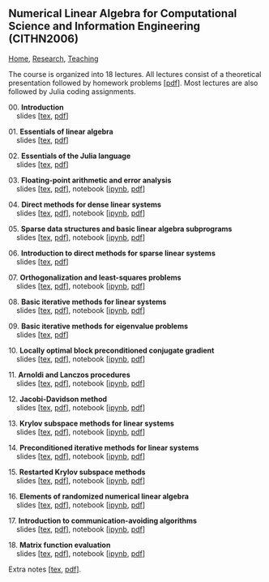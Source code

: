 <p>&nbsp;</p>

## Numerical Linear Algebra for Computational Science and Information Engineering (CITHN2006)


[Home](https://venkovic.github.io), [Research](https://venkovic.github.io/research), [Teaching](https://venkovic.github.io/teaching) 



The course is organized into 18 lectures. All lectures consist of a theoretical presentation followed by homework problems [[pdf](NLA-for-CS-and-IE/TUM_NLA-for-CS-and-IE_Problems.pdf)]. Most lectures are also followed by Julia coding assignments.

<p>00. 
<strong>Introduction</strong><br />
&nbsp;&nbsp;&nbsp;
slides [<a href="NLA-for-CS-and-IE/TUM_NLA-for-CS-and-IE_Lecture00.tex">tex</a>, <a href="NLA-for-CS-and-IE/TUM_NLA-for-CS-and-IE_Lecture00.pdf">pdf</a>]</p>

<p>01. 
<strong>Essentials of linear algebra</strong><br />
&nbsp;&nbsp;&nbsp;
slides [<a href="NLA-for-CS-and-IE/TUM_NLA-for-CS-and-IE_Lecture01.tex">tex</a>, <a href="NLA-for-CS-and-IE/TUM_NLA-for-CS-and-IE_Lecture01.pdf">pdf</a>]</p>

<p>02. 
<strong>Essentials of the Julia language</strong><br />
&nbsp;&nbsp;&nbsp;
slides [<a href="NLA-for-CS-and-IE/TUM_NLA-for-CS-and-IE_Lecture02.tex">tex</a>, <a href="NLA-for-CS-and-IE/TUM_NLA-for-CS-and-IE_Lecture02.pdf">pdf</a>]</p>

<p>03. 
<strong>Floating-point arithmetic and error analysis</strong><br />
&nbsp;&nbsp;&nbsp;
slides [<a href="NLA-for-CS-and-IE/TUM_NLA-for-CS-and-IE_Lecture03.tex">tex</a>, <a href="NLA-for-CS-and-IE/TUM_NLA-for-CS-and-IE_Lecture03.pdf">pdf</a>], 
notebook [<a href="NLA-for-CS-and-IE/PracticeSession03.ipynb">ipynb</a>, <a href="NLA-for-CS-and-IE/PracticeSession03.pdf">pdf</a>]</p>

<p>04. 
<strong>Direct methods for dense linear systems</strong><br />
&nbsp;&nbsp;&nbsp;
slides [<a href="NLA-for-CS-and-IE/TUM_NLA-for-CS-and-IE_Lecture04.tex">tex</a>, <a href="NLA-for-CS-and-IE/TUM_NLA-for-CS-and-IE_Lecture04.pdf">pdf</a>], 
notebook [<a href="NLA-for-CS-and-IE/PracticeSession04.ipynb">ipynb</a>, <a href="NLA-for-CS-and-IE/PracticeSession04.pdf">pdf</a>]</p>

<p>05. 
<strong>Sparse data structures and basic linear algebra subprograms</strong><br />
&nbsp;&nbsp;&nbsp;
slides [<a href="NLA-for-CS-and-IE/TUM_NLA-for-CS-and-IE_Lecture05.tex">tex</a>, <a href="NLA-for-CS-and-IE/TUM_NLA-for-CS-and-IE_Lecture05.pdf">pdf</a>], 
notebook [<a href="NLA-for-CS-and-IE/PracticeSession05.ipynb">ipynb</a>, <a href="NLA-for-CS-and-IE/PracticeSession05.pdf">pdf</a>]</p>

<p>06. 
<strong>Introduction to direct methods for sparse linear systems</strong><br />
&nbsp;&nbsp;&nbsp;
slides [<a href="NLA-for-CS-and-IE/TUM_NLA-for-CS-and-IE_Lecture06.tex">tex</a>, <a href="NLA-for-CS-and-IE/TUM_NLA-for-CS-and-IE_Lecture06.pdf">pdf</a>]</p>

<p>07. 
<strong>Orthogonalization and least-squares problems</strong><br />
&nbsp;&nbsp;&nbsp;
slides [<a href="NLA-for-CS-and-IE/TUM_NLA-for-CS-and-IE_Lecture07.tex">tex</a>, <a href="NLA-for-CS-and-IE/TUM_NLA-for-CS-and-IE_Lecture07.pdf">pdf</a>], 
notebook [<a href="NLA-for-CS-and-IE/PracticeSession07.ipynb">ipynb</a>, <a href="NLA-for-CS-and-IE/PracticeSession07.pdf">pdf</a>]</p>

<p>08. 
<strong>Basic iterative methods for linear systems</strong><br />
&nbsp;&nbsp;&nbsp;
slides [<a href="NLA-for-CS-and-IE/TUM_NLA-for-CS-and-IE_Lecture08.tex">tex</a>, <a href="NLA-for-CS-and-IE/TUM_NLA-for-CS-and-IE_Lecture08.pdf">pdf</a>], 
notebook [<a href="NLA-for-CS-and-IE/PracticeSession08.ipynb">ipynb</a>, <a href="NLA-for-CS-and-IE/PracticeSession08.pdf">pdf</a>]</p>

<p>09. 
<strong>Basic iterative methods for eigenvalue problems</strong><br />
&nbsp;&nbsp;&nbsp;
slides [<a href="NLA-for-CS-and-IE/TUM_NLA-for-CS-and-IE_Lecture09.tex">tex</a>, <a href="NLA-for-CS-and-IE/TUM_NLA-for-CS-and-IE_Lecture09.pdf">pdf</a>]</p>

<p>10. 
<strong>Locally optimal block preconditioned conjugate gradient</strong><br />
&nbsp;&nbsp;&nbsp;
slides [<a href="NLA-for-CS-and-IE/TUM_NLA-for-CS-and-IE_Lecture10.tex">tex</a>, <a href="NLA-for-CS-and-IE/TUM_NLA-for-CS-and-IE_Lecture10.pdf">pdf</a>], 
notebook [<a href="NLA-for-CS-and-IE/PracticeSession10.ipynb">ipynb</a>, <a href="NLA-for-CS-and-IE/PracticeSession10.pdf">pdf</a>]</p>

<p>11. 
<strong>Arnoldi and Lanczos procedures</strong><br />
&nbsp;&nbsp;&nbsp;
slides [<a href="NLA-for-CS-and-IE/TUM_NLA-for-CS-and-IE_Lecture11.tex">tex</a>, <a href="NLA-for-CS-and-IE/TUM_NLA-for-CS-and-IE_Lecture11.pdf">pdf</a>], 
notebook [<a href="NLA-for-CS-and-IE/PracticeSession11.ipynb">ipynb</a>, <a href="NLA-for-CS-and-IE/PracticeSession11.pdf">pdf</a>]</p>

<p>12. 
<strong>Jacobi-Davidson method</strong><br />
&nbsp;&nbsp;&nbsp;
slides [<a href="NLA-for-CS-and-IE/TUM_NLA-for-CS-and-IE_Lecture12.tex">tex</a>, <a href="NLA-for-CS-and-IE/TUM_NLA-for-CS-and-IE_Lecture12.pdf">pdf</a>], 
notebook [<a href="NLA-for-CS-and-IE/PracticeSession12.ipynb">ipynb</a>, <a href="NLA-for-CS-and-IE/PracticeSession12.pdf">pdf</a>]</p>

<p>13. 
<strong>Krylov subspace methods for linear systems</strong><br />
&nbsp;&nbsp;&nbsp;
slides [<a href="NLA-for-CS-and-IE/TUM_NLA-for-CS-and-IE_Lecture13.tex">tex</a>, <a href="NLA-for-CS-and-IE/TUM_NLA-for-CS-and-IE_Lecture13.pdf">pdf</a>], 
notebook [<a href="NLA-for-CS-and-IE/PracticeSession13.ipynb">ipynb</a>, <a href="NLA-for-CS-and-IE/PracticeSession13.pdf">pdf</a>]</p>

<p>14. 
<strong>Preconditioned iterative methods for linear systems</strong><br />
&nbsp;&nbsp;&nbsp;
slides [<a href="NLA-for-CS-and-IE/TUM_NLA-for-CS-and-IE_Lecture14.tex">tex</a>, <a href="NLA-for-CS-and-IE/TUM_NLA-for-CS-and-IE_Lecture14.pdf">pdf</a>], 
notebook [<a href="NLA-for-CS-and-IE/PracticeSession14.ipynb">ipynb</a>, <a href="NLA-for-CS-and-IE/PracticeSession14.pdf">pdf</a>]</p>

<p>15. 
<strong>Restarted Krylov subspace methods</strong><br />
&nbsp;&nbsp;&nbsp;
slides [<a href="NLA-for-CS-and-IE/TUM_NLA-for-CS-and-IE_Lecture15.tex">tex</a>, <a href="NLA-for-CS-and-IE/TUM_NLA-for-CS-and-IE_Lecture15.pdf">pdf</a>], 
notebook [<a href="NLA-for-CS-and-IE/PracticeSession15.ipynb">ipynb</a>, <a href="NLA-for-CS-and-IE/PracticeSession15.pdf">pdf</a>]</p>

<p>16. 
<strong>Elements of randomized numerical linear algebra</strong><br />
&nbsp;&nbsp;&nbsp;
slides [<a href="NLA-for-CS-and-IE/TUM_NLA-for-CS-and-IE_Lecture16.tex">tex</a>, <a href="NLA-for-CS-and-IE/TUM_NLA-for-CS-and-IE_Lecture16.pdf">pdf</a>], 
notebook [<a href="NLA-for-CS-and-IE/PracticeSession16.ipynb">ipynb</a>, <a href="NLA-for-CS-and-IE/PracticeSession16.pdf">pdf</a>]</p>

<p>17. 
<strong>Introduction to communication-avoiding algorithms</strong><br />
&nbsp;&nbsp;&nbsp;
slides [<a href="NLA-for-CS-and-IE/TUM_NLA-for-CS-and-IE_Lecture17.tex">tex</a>, <a href="NLA-for-CS-and-IE/TUM_NLA-for-CS-and-IE_Lecture17.pdf">pdf</a>], 
notebook [<a href="NLA-for-CS-and-IE/PracticeSession17.ipynb">ipynb</a>, <a href="NLA-for-CS-and-IE/PracticeSession17.pdf">pdf</a>]</p>

<p>18. 
<strong>Matrix function evaluation</strong><br />
&nbsp;&nbsp;&nbsp;
slides [<a href="NLA-for-CS-and-IE/TUM_NLA-for-CS-and-IE_Lecture18.tex">tex</a>, <a href="NLA-for-CS-and-IE/TUM_NLA-for-CS-and-IE_Lecture18.pdf">pdf</a>], 
notebook [<a href="NLA-for-CS-and-IE/PracticeSession18.ipynb">ipynb</a>, <a href="NLA-for-CS-and-IE/PracticeSession18.pdf">pdf</a>]</p>

Extra notes [[tex](NLA-for-CS-and-IE/TUM_NLA-for-CS-and-IE_Extra-notes.tex), [pdf](NLA-for-CS-and-IE/TUM_NLA-for-CS-and-IE_Extra-notes.pdf)].